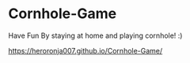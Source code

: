# Cornhole-Game
Have Fun By staying at home and playing cornhole! :)

 https://heroronja007.github.io/Cornhole-Game/

